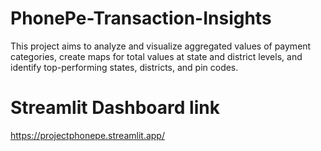 # PhonePe-Transaction-Insights
This project aims to analyze and visualize aggregated values of payment categories, create maps for total values at state and district levels, and identify top-performing states, districts, and pin codes.
# Streamlit Dashboard link
https://projectphonepe.streamlit.app/
